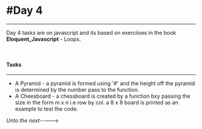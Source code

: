 <h1>#Day 4</h1>
<hr>
<p> Day 4 tasks are on javascript and its based on exerciises in the book <b> Eloquent_Javascript</b> - Loops. </p>
<br>
<h4>
Tasks</h4>
<hr>
<ul>
<li> A Pyramid - a pyramid is formed using '#' and the height off the pyramid is determined by the number pass to the function.
<li> A Cheesboard - a chessboard is created by a function bxy passing the size in the form m x n i.e row by col. a 8 x 8 board is printed as an example to test the code.
</ul>

<span><em>Unto the next-----></em></span>
